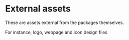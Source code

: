 # External assets

These are assets external from the packages themselves.

For instance, logo, webpage and icon design files.
